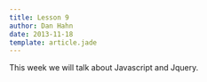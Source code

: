 ```yaml
---
title: Lesson 9
author: Dan Hahn
date: 2013-11-18
template: article.jade
---
```


This week we will talk about Javascript and Jquery.